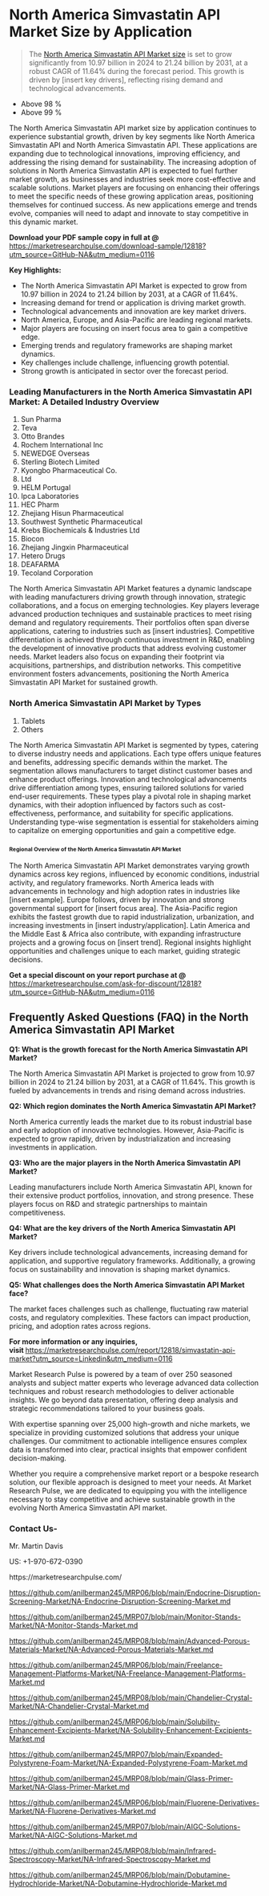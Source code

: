 <h1>North America Simvastatin API Market&nbsp;Size by Application</h1><blockquote><p>The <a href="https://marketresearchpulse.com/download-sample/12818?utm_source=GitHub-NA&amp;utm_medium=0116">North America Simvastatin API Market size</a> is set to grow significantly from 10.97 billion in 2024 to 21.24 billion by 2031, at a robust CAGR of 11.64% during the forecast period. This growth is driven by [insert key drivers], reflecting rising demand and technological advancements.</p></blockquote><ul><li>Above 98 %<li> Above 99 %</li></ul><p>The North America Simvastatin API market size by application continues to experience substantial growth, driven by key segments like North America Simvastatin API and North America Simvastatin API. These applications are expanding due to technological innovations, improving efficiency, and addressing the rising demand for sustainability. The increasing adoption of solutions in North America Simvastatin API is expected to fuel further market growth, as businesses and industries seek more cost-effective and scalable solutions. Market players are focusing on enhancing their offerings to meet the specific needs of these growing application areas, positioning themselves for continued success. As new applications emerge and trends evolve, companies will need to adapt and innovate to stay competitive in this dynamic market.</p><p><strong>Download your PDF sample copy in full at @ </strong><a href="https://marketresearchpulse.com/download-sample/12818?utm_source=GitHub-NA&amp;utm_medium=0116">https://marketresearchpulse.com/download-sample/12818?utm_source=GitHub-NA&amp;utm_medium=0116</a></p><p><strong>Key Highlights: </strong></p><ul><li>The North America Simvastatin API Market is expected to grow from 10.97 billion in 2024 to 21.24 billion by 2031, at a CAGR of 11.64%.</li><li>Increasing demand for trend or application is driving market growth.</li><li>Technological advancements and innovation are key market drivers.</li><li>North America, Europe, and Asia-Pacific are leading regional markets.</li><li>Major players are focusing on insert focus area to gain a competitive edge.</li><li>Emerging trends and regulatory frameworks are shaping market dynamics.</li><li>Key challenges include challenge, influencing growth potential.</li><li>Strong growth is anticipated in sector over the forecast period.</li></ul><h3>Leading Manufacturers in the North America Simvastatin API Market: A Detailed Industry Overview</h3><ol><li>Sun Pharma</li><li>Teva</li><li>Otto Brandes</li><li>Rochem International Inc</li><li>NEWEDGE Overseas</li><li>Sterling Biotech Limited</li><li>Kyongbo Pharmaceutical Co.</li><li>Ltd</li><li>HELM Portugal</li><li>Ipca Laboratories</li><li>HEC Pharm</li><li>Zhejiang Hisun Pharmaceutical</li><li>Southwest Synthetic Pharmaceutical</li><li>Krebs Biochemicals & Industries Ltd</li><li>Biocon</li><li>Zhejiang Jingxin Pharmaceutical</li><li>Hetero Drugs</li><li>DEAFARMA</li><li>Tecoland Corporation</li></ol><div class="flex max-w-full flex-col flex-grow"><div class="min-h-8 text-message flex w-full flex-col items-end gap-2 whitespace-normal break-words [.text-message+&amp;]:mt-5" dir="auto" data-message-author-role="assistant" data-message-id="fd8432e4-4910-450d-b182-61b7bfb0a01f" data-message-model-slug="gpt-4o"><div class="flex w-full flex-col gap-1 empty:hidden first:pt-[3px]"><div class="markdown prose w-full break-words dark:prose-invert light"><p>The North America Simvastatin API Market features a dynamic landscape with leading manufacturers driving growth through innovation, strategic collaborations, and a focus on emerging technologies. Key players leverage advanced production techniques and sustainable practices to meet rising demand and regulatory requirements. Their portfolios often span diverse applications, catering to industries such as [insert industries]. Competitive differentiation is achieved through continuous investment in R&amp;D, enabling the development of innovative products that address evolving customer needs. Market leaders also focus on expanding their footprint via acquisitions, partnerships, and distribution networks. This competitive environment fosters advancements, positioning the North America Simvastatin API Market for sustained growth.</p></div></div></div></div><h3>North America Simvastatin API Market by Types</h3><ol><li>Tablets<li> Others</li></ol><div class="flex max-w-full flex-col flex-grow"><div class="min-h-8 text-message flex w-full flex-col items-end gap-2 whitespace-normal break-words [.text-message+&amp;]:mt-5" dir="auto" data-message-author-role="assistant" data-message-id="084470be-0bb7-4664-bddf-5156b4f41249" data-message-model-slug="gpt-4o-mini"><div class="flex w-full flex-col gap-1 empty:hidden first:pt-[3px]"><div class="markdown prose w-full break-words dark:prose-invert light"><p>The North America Simvastatin API Market is segmented by types, catering to diverse industry needs and applications. Each type offers unique features and benefits, addressing specific demands within the market. The segmentation allows manufacturers to target distinct customer bases and enhance product offerings. Innovation and technological advancements drive differentiation among types, ensuring tailored solutions for varied end-user requirements. These types play a pivotal role in shaping market dynamics, with their adoption influenced by factors such as cost-effectiveness, performance, and suitability for specific applications. Understanding type-wise segmentation is essential for stakeholders aiming to capitalize on emerging opportunities and gain a competitive edge.</p></div></div></div></div><h3><span style="font-size: 11px;">Regional Overview of the North America Simvastatin API Market</span></h3><div class="flex max-w-full flex-col flex-grow"><div class="min-h-8 text-message flex w-full flex-col items-end gap-2 whitespace-normal break-words [.text-message+&amp;]:mt-5" dir="auto" data-message-author-role="assistant" data-message-id="e9038762-ce64-4e30-91c9-9bd413514231" data-message-model-slug="gpt-4o-mini"><div class="flex w-full flex-col gap-1 empty:hidden first:pt-[3px]"><div class="markdown prose w-full break-words dark:prose-invert light"><p>The North America Simvastatin API Market demonstrates varying growth dynamics across key regions, influenced by economic conditions, industrial activity, and regulatory frameworks. North America leads with advancements in technology and high adoption rates in industries like [insert example]. Europe follows, driven by innovation and strong governmental support for [insert focus area]. The Asia-Pacific region exhibits the fastest growth due to rapid industrialization, urbanization, and increasing investments in [insert industry/application]. Latin America and the Middle East &amp; Africa also contribute, with expanding infrastructure projects and a growing focus on [insert trend]. Regional insights highlight opportunities and challenges unique to each market, guiding strategic decisions.</p></div></div></div></div><p><strong>Get a special discount on your report purchase at @ </strong><a href="https://marketresearchpulse.com/ask-for-discount/12818?utm_source=GitHub-NA&amp;utm_medium=0116">https://marketresearchpulse.com/ask-for-discount/12818?utm_source=GitHub-NA&amp;utm_medium=0116</a></p><h2>Frequently Asked Questions (FAQ) in the North America Simvastatin API Market</h2><p><strong>Q1: What is the growth forecast for the North America Simvastatin API Market?</strong></p><p>The North America Simvastatin API Market is projected to grow from 10.97 billion in 2024 to 21.24 billion by 2031, at a CAGR of 11.64%. This growth is fueled by advancements in trends and rising demand across industries.</p><p><strong>Q2: Which region dominates the North America Simvastatin API Market?</strong></p><p>North America currently leads the market due to its robust industrial base and early adoption of innovative technologies. However, Asia-Pacific is expected to grow rapidly, driven by industrialization and increasing investments in application.</p><p><strong>Q3: Who are the major players in the North America Simvastatin API Market?</strong></p><p>Leading manufacturers include North America Simvastatin API, known for their extensive product portfolios, innovation, and strong presence. These players focus on R&amp;D and strategic partnerships to maintain competitiveness.</p><p><strong>Q4: What are the key drivers of the North America Simvastatin API Market?</strong></p><p>Key drivers include technological advancements, increasing demand for application, and supportive regulatory frameworks. Additionally, a growing focus on sustainability and innovation is shaping market dynamics.</p><p><strong>Q5: What challenges does the North America Simvastatin API Market face?</strong></p><p>The market faces challenges such as challenge, fluctuating raw material costs, and regulatory complexities. These factors can impact production, pricing, and adoption rates across regions.</p><p><strong>For more information or any inquiries, visit&nbsp;</strong><a href="https://marketresearchpulse.com/report/12818/simvastatin-api-market?utm_source=Linkedin&utm_medium=0116">https://marketresearchpulse.com/report/12818/simvastatin-api-market?utm_source=Linkedin&utm_medium=0116</a></p><p>Market Research Pulse is powered by a team of over 250 seasoned analysts and subject matter experts who leverage advanced data collection techniques and robust research methodologies to deliver actionable insights. We go beyond data presentation, offering deep analysis and strategic recommendations tailored to your business goals.</p><p>With expertise spanning over 25,000 high-growth and niche markets, we specialize in providing customized solutions that address your unique challenges. Our commitment to actionable intelligence ensures complex data is transformed into clear, practical insights that empower confident decision-making.</p><p>Whether you require a comprehensive market report or a bespoke research solution, our flexible approach is designed to meet your needs. At Market Research Pulse, we are dedicated to equipping you with the intelligence necessary to stay competitive and achieve sustainable growth in the evolving North America Simvastatin API market.</p><h3><strong>Contact Us-</strong></h3><p>Mr. Martin Davis</p><p>US: +1-970-672-0390</p><p>https://marketresearchpulse.com/</p><p><a href="https://github.com/anilberman245/MRP06/blob/main/Endocrine-Disruption-Screening-Market/NA-Endocrine-Disruption-Screening-Market.md">https://github.com/anilberman245/MRP06/blob/main/Endocrine-Disruption-Screening-Market/NA-Endocrine-Disruption-Screening-Market.md</a></p><p><a href="https://github.com/anilberman245/MRP07/blob/main/Monitor-Stands-Market/NA-Monitor-Stands-Market.md">https://github.com/anilberman245/MRP07/blob/main/Monitor-Stands-Market/NA-Monitor-Stands-Market.md</a></p><p><a href="https://github.com/anilberman245/MRP08/blob/main/Advanced-Porous-Materials-Market/NA-Advanced-Porous-Materials-Market.md">https://github.com/anilberman245/MRP08/blob/main/Advanced-Porous-Materials-Market/NA-Advanced-Porous-Materials-Market.md</a></p><p><a href="https://github.com/anilberman245/MRP06/blob/main/Freelance-Management-Platforms-Market/NA-Freelance-Management-Platforms-Market.md">https://github.com/anilberman245/MRP06/blob/main/Freelance-Management-Platforms-Market/NA-Freelance-Management-Platforms-Market.md</a></p><p><a href="https://github.com/anilberman245/MRP08/blob/main/Chandelier-Crystal-Market/NA-Chandelier-Crystal-Market.md">https://github.com/anilberman245/MRP08/blob/main/Chandelier-Crystal-Market/NA-Chandelier-Crystal-Market.md</a></p><p><a href="https://github.com/anilberman245/MRP06/blob/main/Solubility-Enhancement-Excipients-Market/NA-Solubility-Enhancement-Excipients-Market.md">https://github.com/anilberman245/MRP06/blob/main/Solubility-Enhancement-Excipients-Market/NA-Solubility-Enhancement-Excipients-Market.md</a></p><p><a href="https://github.com/anilberman245/MRP07/blob/main/Expanded-Polystyrene-Foam-Market/NA-Expanded-Polystyrene-Foam-Market.md">https://github.com/anilberman245/MRP07/blob/main/Expanded-Polystyrene-Foam-Market/NA-Expanded-Polystyrene-Foam-Market.md</a></p><p><a href="https://github.com/anilberman245/MRP08/blob/main/Glass-Primer-Market/NA-Glass-Primer-Market.md">https://github.com/anilberman245/MRP08/blob/main/Glass-Primer-Market/NA-Glass-Primer-Market.md</a></p><p><a href="https://github.com/anilberman245/MRP06/blob/main/Fluorene-Derivatives-Market/NA-Fluorene-Derivatives-Market.md">https://github.com/anilberman245/MRP06/blob/main/Fluorene-Derivatives-Market/NA-Fluorene-Derivatives-Market.md</a></p><p><a href="https://github.com/anilberman245/MRP07/blob/main/AIGC-Solutions-Market/NA-AIGC-Solutions-Market.md">https://github.com/anilberman245/MRP07/blob/main/AIGC-Solutions-Market/NA-AIGC-Solutions-Market.md</a></p><p><a href="https://github.com/anilberman245/MRP08/blob/main/Infrared-Spectroscopy-Market/NA-Infrared-Spectroscopy-Market.md">https://github.com/anilberman245/MRP08/blob/main/Infrared-Spectroscopy-Market/NA-Infrared-Spectroscopy-Market.md</a></p><p><a href="https://github.com/anilberman245/MRP06/blob/main/Dobutamine-Hydrochloride-Market/NA-Dobutamine-Hydrochloride-Market.md">https://github.com/anilberman245/MRP06/blob/main/Dobutamine-Hydrochloride-Market/NA-Dobutamine-Hydrochloride-Market.md</a></p>
